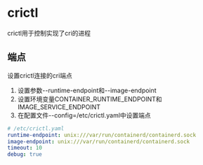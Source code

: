 # crictl
crictl用于控制实现了cri的进程

## 端点
设置crictl连接的cri端点
1. 设置参数--runtime-endpoint和--image-endpoint
2. 设置环境变量CONTAINER_RUNTIME_ENDPOINT和IMAGE_SERVICE_ENDPOINT
3. 在配置文件--config=/etc/crictl.yaml中设置端点
```yaml
# /etc/crictl.yaml
runtime-endpoint: unix:///var/run/containerd/containerd.sock
image-endpoint: unix:///var/run/containerd/containerd.sock
timeout: 10
debug: true
```